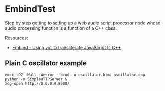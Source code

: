 # EmbindTest

Step by step getting to setting up a web audio script processor node whose audio processing function is a function of a C++ class.

Resources:

- [Embind - Using `val` to transliterate JavaScript to C++](https://emscripten.org/docs/porting/connecting_cpp_and_javascript/embind.html#using-val-to-transliterate-javascript-to-c)

## Plain C oscillator example

    emcc -O2 -Wall -Werror --bind -o oscillator.html oscillator.cpp
    python -m SimpleHTTPServer &
    xdg-open http://0.0.0.0:8000/

